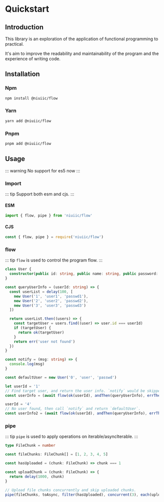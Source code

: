 # Quickstart

## Introduction

This library is an exploration of the application of functional programming to practical.

It's aim to improve the readability and maintainability of the program and the experience of writing code.

## Installation

### Npm

```sh
npm install @niuiic/flow
```

### Yarn

```sh
yarn add @niuiic/flow
```

### Pnpm

```sh
pnpm add @niuiic/flow
```

## Usage

::: warning
No support for es5 now
:::

### Import

::: tip
Support both esm and cjs.
:::

#### ESM

```typescript
import { flow, pipe } from 'niuiic/flow'
```

#### CJS

```typescript
const { flow, pipe } = require('niuiic/flow')
```

### flow

::: tip
`flow` is used to control the program flow.
:::

```typescript
class User {
  constructor(public id: string, public name: string, public password: string) {}
}

const queryUserInfo = (userId: string) => {
  const userList = delay(100, [
    new User('1', 'user1', 'passwd1'),
    new User('2', 'user2', 'passwd2'),
    new User('3', 'user3', 'passwd3')
  ])

  return userList.then((users) => {
    const targetUser = users.find((user) => user.id === userId)
    if (targetUser) {
      return ok(targetUser)
    }
    return err('user not found')
  })
}

const notify = (msg: string) => {
  console.log(msg)
}

const defaultUser = new User('0', 'user', 'passwd')

let userId = '1'
// Find target user, and return the user info. `notify` would be skipped.
const userInfo = (await flow(ok(userId), andThen(queryUserInfo), errThen(notify))).unwrap()

userId = '4'
// No user found, then call `notify` and return `defaultUser`.
const userInfo2 = (await flow(ok(userId), andThen(queryUserInfo), errThen(notify))).unwrapOr(defaultUser)
```

### pipe

::: tip
`pipe` is used to apply operations on iterable/asyncIterable.
:::

```typescript
type FileChunk = number

const fileChunks: FileChunk[] = [1, 2, 3, 4, 5]

const hasUploaded = (chunk: FileChunk) => chunk === 1

const uploadChunk = (chunk: FileChunk) => {
  return delay(1000, chunk)
}

// Upload file chunks concurrently and skip uploaded chunks.
pipe(fileChunks, toAsync, filter(hasUploaded), concurrent(3), each(uploadChunk))
```
